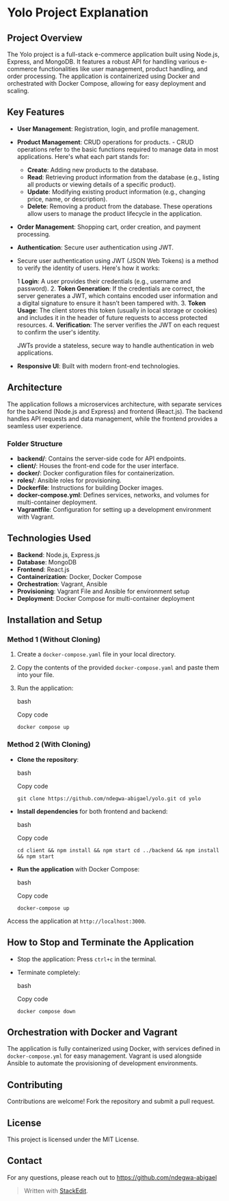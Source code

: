 # Yolo Project Explanation

## Project Overview

The Yolo project is a full-stack e-commerce application built using Node.js, Express, and MongoDB. It features a robust API for handling various e-commerce functionalities like user management, product handling, and order processing. The application is containerized using Docker and orchestrated with Docker Compose, allowing for easy deployment and scaling.

## Key Features

-   **User Management**: Registration, login, and profile management.
-   **Product Management**: CRUD operations for products.
		- CRUD operations refer to the basic functions required to manage data in most applications. Here's what each part stands for:
	-   **Create**: Adding new products to the database.
	-   **Read**: Retrieving product information from the database (e.g., listing all products or viewing details of a specific product).
	-   **Update**: Modifying existing product information (e.g., changing price, name, or description).
	-   **Delete**: Removing a product from the database.
	These operations allow users to manage the product lifecycle in the application.
-   **Order Management**: Shopping cart, order creation, and payment processing.
-   **Authentication**: Secure user authentication using JWT.
- Secure user authentication using JWT (JSON Web Tokens) is a method to verify the identity of users. Here's how it works:
	
	1  **Login**: A user provides their credentials (e.g., username and password).
	2.  **Token Generation**: If the credentials are correct, the server generates a JWT, which contains encoded user information and a digital signature to ensure it hasn’t been tampered with.
	3.  **Token Usage**: The client stores this token (usually in local storage or cookies) and includes it in the header of future requests to access protected resources.
	4.  **Verification**: The server verifies the JWT on each request to confirm the user's identity.

	JWTs provide a stateless, secure way to handle authentication in web applications.
-   **Responsive UI**: Built with modern front-end technologies.

## Architecture

The application follows a microservices architecture, with separate services for the backend (Node.js and Express) and frontend (React.js). The backend handles API requests and data management, while the frontend provides a seamless user experience.

### Folder Structure

-   **backend/**: Contains the server-side code for API endpoints.
-   **client/**: Houses the front-end code for the user interface.
-   **docker/**: Docker configuration files for containerization.
-   **roles/**: Ansible roles for provisioning.
- **Dockerfile**: Instructions for building Docker images.
-   **docker-compose.yml**: Defines services, networks, and volumes for multi-container deployment.
-   **Vagrantfile**: Configuration for setting up a development environment with Vagrant.

## Technologies Used

-   **Backend**: Node.js, Express.js
-   **Database**: MongoDB
-   **Frontend**: React.js
-   **Containerization**: Docker, Docker Compose
-   **Orchestration**: Vagrant, Ansible
-   **Provisioning**: Vagrant File and Ansible for environment setup
-   **Deployment**: Docker Compose for multi-container deployment

## Installation and Setup

### Method 1 (Without Cloning)

1.  Create a `docker-compose.yaml` file in your local directory.
2.  Copy the contents of the provided `docker-compose.yaml` and paste them into your file.
3.  Run the application:
    
    bash
    
    Copy code
    
    `docker compose up` 
    

### Method 2 (With Cloning)

-   **Clone the repository**:
    
    bash
    
    Copy code
    
    `git clone https://github.com/ndegwa-abigael/yolo.git
    cd yolo` 
    
-   **Install dependencies** for both frontend and backend:
    
    bash
    
    Copy code
    
    `cd client && npm install && npm start
    cd ../backend && npm install && npm start` 
    
-   **Run the application** with Docker Compose:
    
    bash
    
    Copy code
    
    `docker-compose up`
    

Access the application at `http://localhost:3000`.

## How to Stop and Terminate the Application

-   Stop the application: Press `ctrl+c` in the terminal.
-   Terminate completely:
    
    bash
    
    Copy code
    
    `docker compose down` 
    
## Orchestration with Docker and Vagrant

The application is fully containerized using Docker, with services defined in `docker-compose.yml` for easy management. Vagrant is used alongside Ansible to automate the provisioning of development environments.

## Contributing

Contributions are welcome! Fork the repository and submit a pull request.

## License

This project is licensed under the MIT License.

## Contact

For any questions, please reach out to https://github.com/ndegwa-abigael


> Written with [StackEdit](https://stackedit.io/).